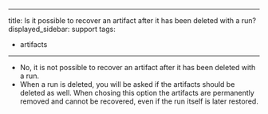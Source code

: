 
---
title: Is it possible to recover an artifact after it has been deleted with a run?  
displayed_sidebar: support
tags:
- artifacts
---
- No, it is not possible to recover an artifact after it has been deleted with a run.
- When a run is deleted, you will be asked if the artifacts should be deleted as well. When chosing this option the artifacts are permanently removed and cannot be recovered, even if the run itself is later restored.